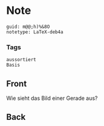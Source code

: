 # Note
```
guid: m@@;h)%&8O
notetype: LaTeX-deb4a
```

### Tags
```
aussortiert
Basis
```

## Front
Wie sieht das Bild einer Gerade aus?

## Back

